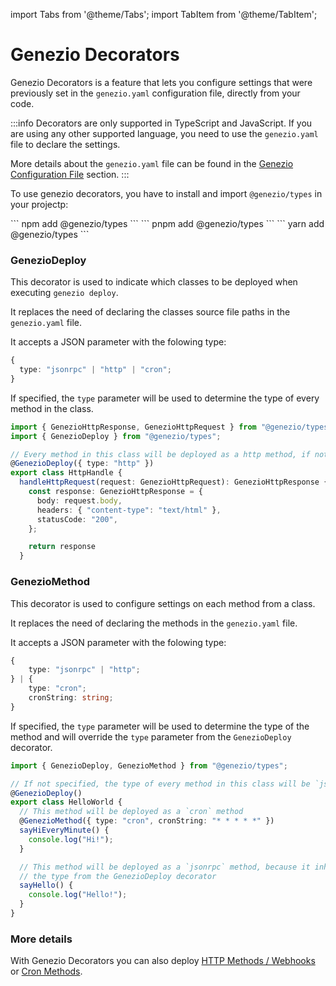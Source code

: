 import Tabs from '@theme/Tabs';
import TabItem from '@theme/TabItem';

# Genezio Decorators

Genezio Decorators is a feature that lets you configure settings that were previously set in the `genezio.yaml` configuration file, directly from your code.

:::info
Decorators are only supported in TypeScript and JavaScript. If you are using any other supported language, you need to use the `genezio.yaml` file to declare the settings.

More details about the `genezio.yaml` file can be found in the [Genezio Configuration File](../project-structure/genezio-configuration-file) section.
:::

To use genezio decorators, you have to install and import `@genezio/types` in your projectp:

<Tabs>
  <TabItem className="tab-item" value="npm" label="npm">
    ```
    npm add @genezio/types
    ```
  </TabItem>
  <TabItem className="tab-item" value="pnpm" label="pnpm">
    ```
    pnpm add @genezio/types
    ```
  </TabItem>
  <TabItem  className="tab-item" value="yarn" label="yarn">
    ```
    yarn add @genezio/types
    ```
  </TabItem>
</Tabs>

### GenezioDeploy

This decorator is used to indicate which classes to be deployed when executing `genezio deploy`.

It replaces the need of declaring the classes source file paths in the `genezio.yaml` file.

It accepts a JSON parameter with the folowing type:

```ts
{
  type: "jsonrpc" | "http" | "cron";
}
```

If specified, the `type` parameter will be used to determine the type of every method in the class.

```ts title="index.ts"
import { GenezioHttpResponse, GenezioHttpRequest } from "@genezio/types";
import { GenezioDeploy } from "@genezio/types";

// Every method in this class will be deployed as a http method, if not specified otherwise
@GenezioDeploy({ type: "http" })
export class HttpHandle {
  handleHttpRequest(request: GenezioHttpRequest): GenezioHttpResponse {
    const response: GenezioHttpResponse = {
      body: request.body,
      headers: { "content-type": "text/html" },
      statusCode: "200",
    };

    return response
  }
```

### GenezioMethod

This decorator is used to configure settings on each method from a class.

It replaces the need of declaring the methods in the `genezio.yaml` file.

It accepts a JSON parameter with the folowing type:

```ts
{
    type: "jsonrpc" | "http";
} | {
    type: "cron";
    cronString: string;
}
```

If specified, the `type` parameter will be used to determine the type of the method and will override the `type` parameter from the `GenezioDeploy` decorator.

```ts title="index.ts"
import { GenezioDeploy, GenezioMethod } from "@genezio/types";

// If not specified, the type of every method in this class will be `jsonrpc`
@GenezioDeploy()
export class HelloWorld {
  // This method will be deployed as a `cron` method
  @GenezioMethod({ type: "cron", cronString: "* * * * *" })
  sayHiEveryMinute() {
    console.log("Hi!");
  }

  // This method will be deployed as a `jsonrpc` method, because it inherits
  // the type from the GenezioDeploy decorator
  sayHello() {
    console.log("Hello!");
  }
}
```

### More details

With Genezio Decorators you can also deploy [HTTP Methods / Webhooks](/docs/features/http-methods-webhooks) or [Cron Methods](/docs/features/cron-methods).
